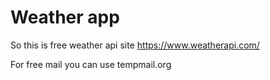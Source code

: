 # Weather app
So this is free weather api site 
https://www.weatherapi.com/

For free mail you can use tempmail.org
